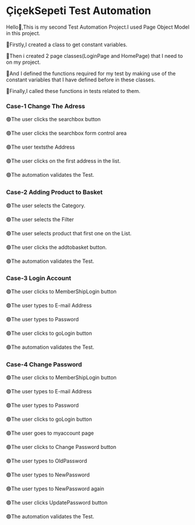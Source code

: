 # ÇiçekSepeti Test Automation

Hello👋,This is my second Test Automation Project.I used Page Object Model in this project.

🔵Firstly,I created a class to get constant variables.

🔵Then i created 2 page classes(LoginPage and HomePage) that I need to on my project.

🔵And I defined the functions required for my test by making use of the constant variables that I have defined before in these classes.

🔵Finally,I called these functions in tests related to them.





### Case-1 Change The Adress

🟢The user clicks the searchbox button

🟢The user clicks the searchbox form control area

🟢The user textsthe Address

🟢The user clicks on the first address in the list.

🟢The automation validates the Test.

>
>
>

### Case-2 Adding Product to Basket

🟢The user selects the Category.

🟢The user selects the Filter

🟢The user selects product that first one on the List.

🟢The user clicks the addtobasket button.

🟢The automation validates the Test.

>
>
>

### Case-3 Login Account

🟢The user clicks to MemberShipLogin button

🟢The user types to E-mail Address

🟢The user types to Password

🟢The user clicks to goLogin button

🟢The automation validates the Test.

>
>
>

### Case-4 Change Password

🟢The user clicks to MemberShipLogin button

🟢The user types to E-mail Address

🟢The user types to Password

🟢The user clicks to goLogin button

🟢The user goes to myaccount page

🟢The user clicks to Change Password button

🟢The user types to OldPassword

🟢The user types to NewPassword

🟢The user types to NewPassword again

🟢The user clicks UpdatePassword button

🟢The automation validates the Test.

